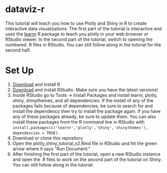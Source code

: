 # dataviz-r

This tutorial will teach you how to use Plotly and Shiny in R to create interactive data visualizations. The first part of the tutorial is interactive and uses the [learnr](https://rstudio.github.io/learnr/) R package to teach you plotly in your web browser or RStudio viewer. In the second part of the tutorial, switch to opening the numbered .R files in RStudio. You can still follow along in the tutorial for the second half.

# Set Up 
1. [Download](https://cran.r-project.org/) and install R
2. [Download](https://www.rstudio.com/products/rstudio/download2/) and install RStudio. Make sure you have the latest versions!
3. Inside RStudio go to Tools -> Install Packages and install learnr, plotly, shiny, shinythemes, and all dependencies. If the install of any of the packages fails because of dependencies, be sure to search for and install the dependency then try to install the package again. If you have any of these packages already, be sure to update them. You can also install these packages from the R command line in RStudio with `install.packages(c('learnr','plotly','shiny','shinythemes'), dependencies = TRUE)`.
4. Download or clone this repository
5. Open the plotly_shiny_tutorial_v2.Rmd file in RStudio and hit the green arrow where it says "Run Document."
6. After finishing the first part of the tutorial, open a new RStudio instance and open the .R files to work on the second part of the tutorial on Shiny. You can still follow along in the tutorial.
